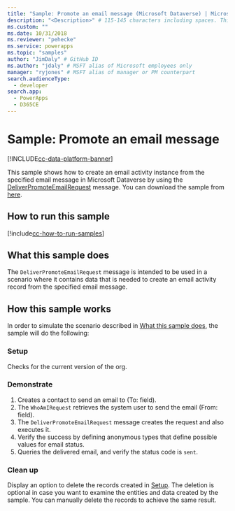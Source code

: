 ```yaml
---
title: "Sample: Promote an email message (Microsoft Dataverse) | Microsoft Docs" # Intent and product brand in a unique string of 43-59 chars including spaces
description: "<Description>" # 115-145 characters including spaces. This abstract displays in the search result.
ms.custom: ""
ms.date: 10/31/2018
ms.reviewer: "pehecke"
ms.service: powerapps
ms.topic: "samples"
author: "JimDaly" # GitHub ID
ms.author: "jdaly" # MSFT alias of Microsoft employees only
manager: "ryjones" # MSFT alias of manager or PM counterpart
search.audienceType: 
  - developer
search.app: 
  - PowerApps
  - D365CE
---
```

# Sample: Promote an email message

[!INCLUDE[cc-data-platform-banner](../../../../includes/cc-data-platform-banner.md)]

<!-- https://docs.microsoft.com/dynamics365/customer-engagement/developer/sample-promote-email-message -->

This sample shows how to create an email activity instance from the specified email message in Microsoft Dataverse by using the [DeliverPromoteEmailRequest](https://docs.microsoft.com/dotnet/api/microsoft.crm.sdk.messages.deliverpromoteemailrequest?view=dynamics-general-ce-9) message. You can download the sample from [here](https://github.com/Microsoft/PowerApps-Samples/tree/master/cds/orgsvc/C%23/PromoteEmail).

## How to run this sample

[!include[cc-how-to-run-samples](../../includes/cc-how-to-run-samples.md)]

## What this sample does

The `DeliverPromoteEmailRequest` message is intended to be used in a scenario where it contains data that is needed to create an email activity record from the specified email message.

## How this sample works

In order to simulate the scenario described in [What this sample does](#what-this-sample-does), the sample will do the following:

### Setup

Checks for the current version of the org.

### Demonstrate

1. Creates a contact to send an email to (To: field).
2. The `WhoAmIRequest` retrieves the system user to send the email (From: field).
3. The `DeliverPromoteEmailRequest` message creates the request and also executes it.
4. Verify the success by defining anonymous types that define possible values for email status. 
5. Queries the delivered email, and verify the status code is `sent`.

### Clean up

Display an option to delete the records created in [Setup](#setup). The deletion is optional in case you want to examine the entities and data created by the sample. You can manually delete the records to achieve the same result.
